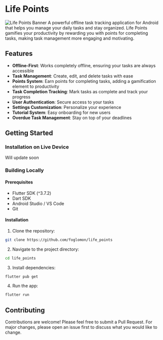 # Life Points

![Life Points Banner](https://github.com/foglomon/life_points/blob/main/images/readme_banner.png?raw=true)
A powerful offline task tracking application for Android that helps you manage your daily tasks and stay organized. Life Points gamifies your productivity by rewarding you with points for completing tasks, making task management more engaging and motivating.

## Features

- **Offline-First**: Works completely offline, ensuring your tasks are always accessible
- **Task Management**: Create, edit, and delete tasks with ease
- **Points System**: Earn points for completing tasks, adding a gamification element to productivity
- **Task Completion Tracking**: Mark tasks as complete and track your progress
- **User Authentication**: Secure access to your tasks
- **Settings Customization**: Personalize your experience
- **Tutorial System**: Easy onboarding for new users
- **Overdue Task Management**: Stay on top of your deadlines

## Getting Started

### Installation on Live Device

Will update soon

### Building Locally

#### Prerequisites

- Flutter SDK (^3.7.2)
- Dart SDK
- Android Studio / VS Code
- Git

#### Installation

1. Clone the repository:

```bash
git clone https://github.com/foglomon/life_points
```

2. Navigate to the project directory:

```bash
cd life_points
```

3. Install dependencies:

```bash
flutter pub get
```

4. Run the app:

```bash
flutter run
```

## Contributing

Contributions are welcome! Please feel free to submit a Pull Request. For major changes, please open an issue first to discuss what you would like to change.
